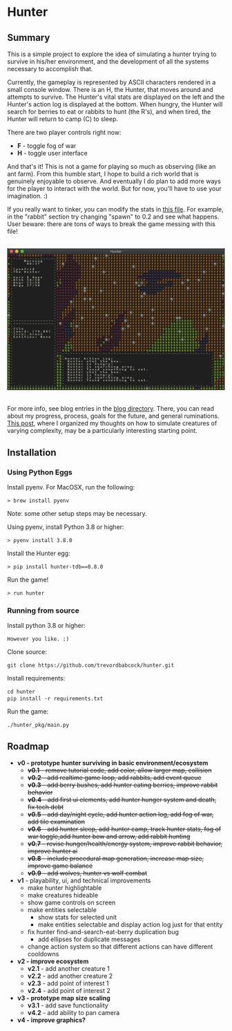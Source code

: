 # Hunter
## Summary
This is a simple project to explore the idea of simulating a hunter trying to survive in his/her environment, and the development of all the systems necessary to accomplish that.

Currently, the gameplay is represented by ASCII characters rendered in a small console window. There is an H, the Hunter, that moves around and attempts to survive. The Hunter's vital stats are displayed on the left and the Hunter's action log is displayed at the bottom. When hungry, the Hunter will search for berries to eat or rabbits to hunt (the R's), and when tired, the Hunter will return to camp (C) to sleep.

There are two player controls right now:
- **F** - toggle fog of war
- **H** - toggle user interface

And that's it! This is not a game for playing so much as observing (like an ant farm). From this humble start, I hope to build a rich world that is genuinely enjoyable to observe. And eventually I do plan to add more ways for the player to interact with the world. But for now, you'll have to use your imagination. :)

If you really want to tinker, you can modify the stats in [this file](https://github.com/trevordbabcock/hunter/blob/master/hunter_pkg/config/stats.json). For example, in the "rabbit" section try changing "spawn" to 0.2 and see what happens. User beware: there are tons of ways to break the game messing with this file! 

<br/>
<img src="blog/img/dead-rabbit.png" alt="drawing" width="800"/>
<br/><br/>

For more info, see blog entries in the [blog directory](https://github.com/trevordbabcock/hunter.git). There, you can read about my progress, process, goals for the future, and general ruminations. [This post](https://github.com/trevordbabcock/hunter/blob/master/blog/2020.09.26.CREATURES.ECOSYSTEMS.md), where I organized my thoughts on how to simulate creatures of varying complexity, may be a particularly interesting starting point.

## Installation
### Using Python Eggs
Install pyenv. For MacOSX, run the following:
```
> brew install pyenv
```
Note: some other setup steps may be necessary.


Using pyenv, install Python 3.8 or higher:
```
> pyenv install 3.8.0
```

Install the Hunter egg:
```
> pip install hunter-tdb==0.8.0
```

Run the game!
```
> run hunter
```

### Running from source
Install python 3.8 or higher:
```
However you like. :)
```

Clone source:
```
git clone https://github.com/trevordbabcock/hunter.git
```

Install requirements:
```
cd hunter
pip install -r requirements.txt
```

Run the game:
```
./hunter_pkg/main.py
```

## Roadmap
* **v0 - prototype hunter surviving in basic environment/ecosystem**
  * ~~**v0.1** - remove tutorial code, add color, allow larger map, collision~~
  * ~~**v0.2** - add realtime game loop, add rabbits, add event queue~~
  * ~~**v0.3** - add berry bushes, add hunter eating berries, improve rabbit behavior~~
  * ~~**v0.4** - add first ui elements, add hunter hunger system and death, fix tech debt~~
  * ~~**v0.5** - add day/night cycle, add hunter action log, add fog of war, add tile examination~~
  * ~~**v0.6** - add hunter sleep, add hunter camp, track hunter stats, fog of war toggle,add hunter bow and arrow, add rabbit hunting~~
  * ~~**v0.7** - revise hunger/health/energy system, improve rabbit behavior, improve hunter ai~~
  * ~~**v0.8** - include procedural map generation, increase map size, improve game balance~~
  * ~~**v0.9** - add wolves, hunter vs wolf combat~~
* **v1** - playability, ui, and technical improvements
  - make hunter highlightable
  - make creatures hideable
  - show game controls on screen
  - make entities selectable
    - show stats for selected unit
    - make entities selectable and display action log just for that entity
  - fix hunter find-and-search-eat-berry duplication bug
    - add ellipses for duplicate messages
  - change action system so that different actions can have different cooldowns
* **v2 - improve ecosystem**
  * **v2.1** - add another creature 1
  * **v2.2** - add another creature 2
  * **v2.3** - add point of interest 1
  * **v2.4** - add point of interest 2
* **v3 - prototype map size scaling**
  * **v3.1** - add save functionality
  * **v4.2** - add ability to pan camera
* **v4 - improve graphics?**
